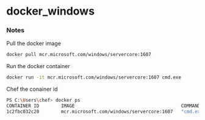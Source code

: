 # docker_windows
  
  
### Notes
  
Pull the docker image
```bash
docker pull mcr.microsoft.com/windows/servercore:1607
```
  
Run the docker container
```bash
docker run -it mcr.microsoft.com/windows/servercore:1607 cmd.exe
```
  
Chef the conainer id
```bash
PS C:\Users\chef> docker ps
CONTAINER ID        IMAGE                                       COMMAND             CREATED             STATUS              PORTS               NAMES
1c2fbc032c20        mcr.microsoft.com/windows/servercore:1607   "cmd.exe"           32 minutes ago      Up 32 minutes                           berserk_hypatia
```
